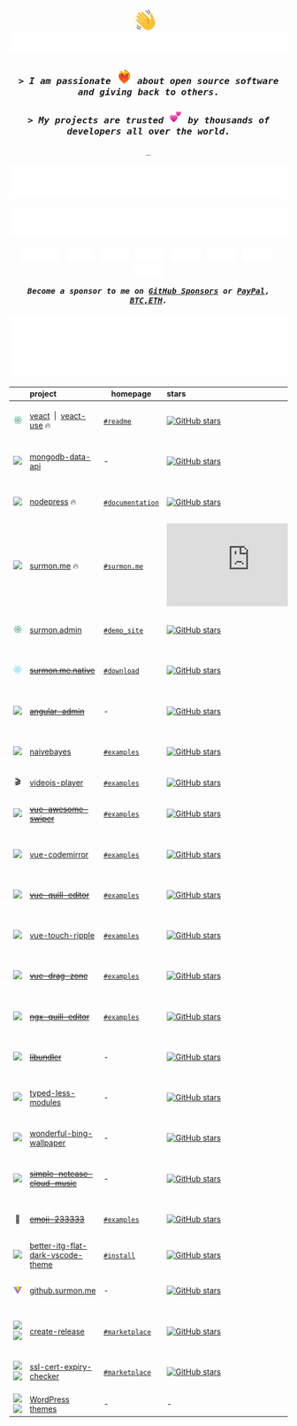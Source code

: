 
<h1></h1>

<h4 align="center">
  <a href="#"><img src="./widgets/wave.svg" height="38" width="38" alt="👋" title="👋" /></a>
  <span>&nbsp;&nbsp;</span>
  <a href="https://surmon.me" title="surmon.me">
    <picture>
      <source media="(prefers-color-scheme: dark)" srcset="./widgets/title-dark.svg">
      <img alt="Hello World! I am Surmon." src="/widgets/title-light.svg">
    </picture>
  </a>
</h4>

<h3 align="center">
  <a href="#" data-fix-readme-link-style></a>
  <i>
    <samp>
      > I am passionate <a href="#"><img src="./widgets/heart-on-fire.webp" alt="❤️‍🔥" title="❤️‍🔥" height="28" width="28" /></a> about open source software and giving back to others.
    </samp>
  </i>
</h3>

<h3 align="center">
  <a href="#" data-fix-readme-link-style></a>
  <i>
    <samp>
      > My projects are trusted <a href="#"><img src="./widgets/emoji-two-hearts.webp" alt="💕" title="💕" height="24" width="24" /></a> by thousands of developers all over the world.
    </samp>
  </i>
</h3>

<p align="center"><samp>_</samp></p>

<h4 align="center">
  <a href="#"><img
    alt="total GitHub stars"
    src="https://raw.githubusercontent.com/surmon-china/surmon-china/release/total-github-stars.svg"
  /></a>
  <span>&nbsp;&nbsp;</span>
  <a href="https://www.npmjs.com/~surmon"><img
    alt="total NPM downloads"
    src="https://raw.githubusercontent.com/surmon-china/surmon-china/release/total-npm-downloads.svg"
  /></a>
</h4>

<p align="center">
  <a href="https://surmon.me"><img
    alt="blog"
    height="24px"
    src="https://raw.githubusercontent.com/surmon-china/surmon-china/release/badge-blog.svg"
  /></a>
  <span>&nbsp;</span>
  <a href="https://www.linkedin.com/in/surmon"><img
    alt="LinkedIn"
    height="24px"
    src="https://raw.githubusercontent.com/surmon-china/surmon-china/release/badge-linkedin.svg"
  /></a>
  <span>&nbsp;</span>
  <a href="https://leetcode.com/Surmon"><img
    alt="LeetCode"
    height="24px"
    src="https://raw.githubusercontent.com/surmon-china/surmon-china/release/badge-leetcode.svg"
  /></a>
  <span>&nbsp;</span>
  <a href="https://www.instagram.com/surmon_sattva"><img
    alt="Instagram"
    height="24px"
    src="https://raw.githubusercontent.com/surmon-china/surmon-china/release/badge-instagram.svg"
  /></a>
  <span>&nbsp;</span>
  <a href="https://www.threads.net/@surmon_sattva"><img
    alt="threads"
    height="24px"
    src="https://raw.githubusercontent.com/surmon-china/surmon-china/release/badge-threads.svg"
  /></a>
  <span>&nbsp;</span>
  <a href="https://www.youtube.com/@surmon_v"><img
    alt="YouTube"
    height="24px"
    src="https://raw.githubusercontent.com/surmon-china/surmon-china/release/badge-youtube.svg"
  /></a>
  <span>&nbsp;</span>
  <a href="https://t.me/surmon"><img
    alt="Telegram"
    height="24px"
    src="https://raw.githubusercontent.com/surmon-china/surmon-china/release/badge-telegram.svg"
  /></a>
  <span>&nbsp;</span>
  <a href="https://redirect.surmon.me/discord-server"><img
    alt="Discord"
    height="24px"
    src="https://raw.githubusercontent.com/surmon-china/surmon-china/release/badge-discord.svg"
  /></a>
</p>

<p align="center">
  <i>
    <strong>
      <samp>
        Become a sponsor to me on
        <a target="_blank" href="https://github.com/sponsors/surmon-china">GitHub Sponsors</a>
        or
        <a target="_blank" href="https://paypal.me/surmon">PayPal</a>,
        <a target="_blank" href="https://surmon.me/sponsor#bitcoin">BTC,ETH</a>.
      </samp>
    </strong>
  </i>
</p>

<h4></h4>

<p align="center">
  <a href="https://github.com/surmon-china?tab=repositories">
    <picture>
      <source media="(prefers-color-scheme: dark)" srcset="https://raw.githubusercontent.com/surmon-china/surmon-china/release/github-top-languages-dark.svg">
      <img alt="GitHub Top Languages" src="https://raw.githubusercontent.com/surmon-china/surmon-china/release/github-top-languages-light.svg">
    </picture>
  </a>
</p>

| &nbsp; | project | homepage | stars | last commit | downloads | version
| :---: | :--- | --- | :--- | :--- | :--- | :--- |
| <a href="https://github.com/veactjs"><img src="/icons/veact.svg" width="15px" /></a> | [veact](https://github.com/veactjs/veact) &nbsp;\|&nbsp; [veact-use](https://github.com/veactjs/veact-use) 🔥 | [`#readme`](https://github.com/veactjs/veact#veact) | [![GitHub stars](https://img.shields.io/github/stars/veactjs/veact?style=flat)](https://github.com/veactjs/veact/stargazers) | [![GitHub last commit](https://img.shields.io/github/last-commit/veactjs/veact?style=flat&label=last)](https://github.com/veactjs/veact/commits) | [![NPM downloads](https://img.shields.io/npm/dm/veact?style=flat&label=&color=cb3837&labelColor=cb0000&logo=npm)](https://www.npmjs.com/package/veact) | ![GitHub package version](https://img.shields.io/github/package-json/v/veactjs/veact/main?style=flat&label=&labelColor=555&logo=github)
| <a href="#"><img src="/icons/mongodb.svg" width="18px" /></a> | [mongodb-data-api](https://github.com/surmon-china/mongodb-data-api) | - | [![GitHub stars](https://img.shields.io/github/stars/surmon-china/mongodb-data-api?style=flat)](https://github.com/surmon-china/mongodb-data-api/stargazers) | [![GitHub last commit](https://img.shields.io/github/last-commit/surmon-china/mongodb-data-api?style=flat&label=last)](https://github.com/surmon-china/mongodb-data-api/commits) | [![NPM downloads](https://img.shields.io/npm/dm/mongodb-data-api?style=flat&label=&color=cb3837&labelColor=cb0000&logo=npm)](https://www.npmjs.com/package/mongodb-data-api) | ![GitHub package version](https://img.shields.io/github/package-json/v/surmon-china/mongodb-data-api/main?style=flat&label=&labelColor=555&logo=github)
| <a href="https://github.com/nestjs"><img src="/icons/nestjs.svg" width="15px" /></a> | [nodepress](https://github.com/surmon-china/nodepress) 🔥 | [`#documentation`](https://github.surmon.me/nodepress/) | [![GitHub stars](https://img.shields.io/github/stars/surmon-china/nodepress?style=flat)](https://github.com/surmon-china/nodepress/stargazers) | [![GitHub last commit](https://img.shields.io/github/last-commit/surmon-china/nodepress?style=flat&label=last)](https://github.com/surmon-china/nodepress/commits) | - | ![GitHub package version](https://img.shields.io/github/package-json/v/surmon-china/nodepress/main?style=flat&label=&labelColor=555&logo=github)
| <a href="https://github.com/vuejs"><img src="/icons/vue.svg" width="13px" /></a> | [surmon.me](https://github.com/surmon-china/surmon.me) 🔥 | [`#surmon.me`](https://surmon.me) | [![GitHub stars](https://img.shields.io/github/stars/surmon-china/surmon.me?style=flat)](https://github.com/surmon-china/surmon.me/stargazers) | [![GitHub last commit](https://img.shields.io/github/last-commit/surmon-china/surmon.me?style=flat&label=last)](https://github.com/surmon-china/surmon.me/commits) | - | ![GitHub package version](https://img.shields.io/github/package-json/v/surmon-china/surmon.me/main?style=flat&label=&labelColor=555&logo=github)
| <a href="https://github.com/veactjs"><img src="/icons/veact.svg" width="15px" /></a> | [surmon.admin](https://github.com/surmon-china/surmon.admin) | [`#demo_site`](https://github.surmon.me/surmon.admin) | [![GitHub stars](https://img.shields.io/github/stars/surmon-china/surmon.admin?style=flat)](https://github.com/surmon-china/surmon.admin/stargazers) | [![GitHub last commit](https://img.shields.io/github/last-commit/surmon-china/surmon.admin?style=flat&label=last)](https://github.com/surmon-china/surmon.admin/commits) | - | ![GitHub package version](https://img.shields.io/github/package-json/v/surmon-china/surmon.admin/main?style=flat&label=&labelColor=555&logo=github)
| <a href="https://github.com/facebook/react-native"><img src="/icons/react.svg" width="16px" /></a> | [~~surmon.me.native~~](https://github.com/surmon-china/surmon.me.native) | [`#download`](https://surmon.me/app) | [![GitHub stars](https://img.shields.io/github/stars/surmon-china/surmon.me.native?style=flat)](https://github.com/surmon-china/surmon.me.native/stargazers) | [![GitHub last commit](https://img.shields.io/github/last-commit/surmon-china/surmon.me.native?style=flat&label=last)](https://github.com/surmon-china/surmon.me.native/commits) | - | ![GitHub package version](https://img.shields.io/github/package-json/v/surmon-china/surmon.me.native/master?style=flat&label=&labelColor=555&logo=github)
| <a href="https://github.com/angular"><img src="/icons/angular.svg" width="16px" /></a> | [~~angular-admin~~](https://github.com/surmon-china/angular-admin) | - | [![GitHub stars](https://img.shields.io/github/stars/surmon-china/angular-admin?style=flat)](https://github.com/surmon-china/angular-admin/stargazers) | [![GitHub last commit](https://img.shields.io/github/last-commit/surmon-china/angular-admin?style=flat&label=last)](https://github.com/surmon-china/angular-admin/commits) | - | ![GitHub package version](https://img.shields.io/github/package-json/v/surmon-china/angular-admin/master?style=flat&label=&labelColor=555&logo=github)
| <a href="#"><img src="/icons/javascript.svg" width="16px" /></a> | [naivebayes](https://github.com/surmon-china/naivebayes) | [`#examples`](https://github.surmon.me/naivebayes) | [![GitHub stars](https://img.shields.io/github/stars/surmon-china/naivebayes?style=flat)](https://github.com/surmon-china/naivebayes/stargazers) | [![GitHub last commit](https://img.shields.io/github/last-commit/surmon-china/naivebayes?style=flat&label=last)](https://github.com/surmon-china/naivebayes/commits) | [![NPM downloads](https://img.shields.io/npm/dm/naivebayes?style=flat&label=&color=cb3837&labelColor=cb0000&logo=npm)](https://www.npmjs.com/package/naivebayes) | ![GitHub package version](https://img.shields.io/github/package-json/v/surmon-china/naivebayes/main?style=flat&label=&labelColor=555&logo=github)
| 🎬 | [videojs-player](https://github.com/surmon-china/videojs-player) | [`#examples`](https://github.surmon.me/videojs-player) | [![GitHub stars](https://img.shields.io/github/stars/surmon-china/videojs-player?style=flat)](https://github.com/surmon-china/videojs-player/stargazers) | [![GitHub last commit](https://img.shields.io/github/last-commit/surmon-china/videojs-player?style=flat&label=last)](https://github.com/surmon-china/videojs-player/commits) | [![NPM downloads](https://img.shields.io/npm/dm/@videojs-player/vue?style=flat&label=&color=cb3837&labelColor=cb0000&logo=npm)](https://www.npmjs.com/package/@videojs-player/vue) | -
| <a href="https://github.com/vuejs"><img src="/icons/vue.svg" width="13px" /></a> | [~~vue-awesome-swiper~~](https://github.com/surmon-china/vue-awesome-swiper) | [`#examples`](https://github.surmon.me/vue-awesome-swiper) | [![GitHub stars](https://img.shields.io/github/stars/surmon-china/vue-awesome-swiper?style=flat)](https://github.com/surmon-china/vue-awesome-swiper/stargazers) | [![GitHub last commit](https://img.shields.io/github/last-commit/surmon-china/vue-awesome-swiper?style=flat&label=last)](https://github.com/surmon-china/vue-awesome-swiper/commits) | [![NPM downloads](https://img.shields.io/npm/dm/vue-awesome-swiper?style=flat&label=&color=cb3837&labelColor=cb0000&logo=npm)](https://www.npmjs.com/package/vue-awesome-swiper) | ![GitHub package version](https://img.shields.io/github/package-json/v/surmon-china/vue-awesome-swiper/main?style=flat&label=&labelColor=555&logo=github)
| <a href="https://github.com/vuejs"><img src="/icons/vue.svg" width="13px" /></a> | [vue-codemirror](https://github.com/surmon-china/vue-codemirror) | [`#examples`](https://github.surmon.me/vue-codemirror) | [![GitHub stars](https://img.shields.io/github/stars/surmon-china/vue-codemirror?style=flat)](https://github.com/surmon-china/vue-codemirror/stargazers) | [![GitHub last commit](https://img.shields.io/github/last-commit/surmon-china/vue-codemirror?style=flat&label=last)](https://github.com/surmon-china/vue-codemirror/commits) | [![NPM downloads](https://img.shields.io/npm/dm/vue-codemirror?style=flat&label=&color=cb3837&labelColor=cb0000&logo=npm)](https://www.npmjs.com/package/vue-codemirror) | ![GitHub package version](https://img.shields.io/github/package-json/v/surmon-china/vue-codemirror/main?style=flat&label=&labelColor=555&logo=github)
| <a href="https://github.com/vuejs"><img src="/icons/vue.svg" width="13px" /></a> | [~~vue-quill-editor~~](https://github.com/surmon-china/vue-quill-editor) | [`#examples`](https://github.surmon.me/vue-quill-editor)| [![GitHub stars](https://img.shields.io/github/stars/surmon-china/vue-quill-editor?style=flat)](https://github.com/surmon-china/vue-quill-editor/stargazers) | [![GitHub last commit](https://img.shields.io/github/last-commit/surmon-china/vue-quill-editor?style=flat&label=last)](https://github.com/surmon-china/vue-quill-editor/commits) | [![NPM downloads](https://img.shields.io/npm/dm/vue-quill-editor?style=flat&label=&color=cb3837&labelColor=cb0000&logo=npm)](https://www.npmjs.com/package/vue-quill-editor) | ![GitHub package version](https://img.shields.io/github/package-json/v/surmon-china/vue-quill-editor/main?style=flat&label=&labelColor=555&logo=github)
| <a href="https://github.com/vuejs"><img src="/icons/vue.svg" width="13px" /></a> | [vue-touch-ripple](https://github.com/surmon-china/vue-touch-ripple) | [`#examples`](https://github.surmon.me/vue-touch-ripple) | [![GitHub stars](https://img.shields.io/github/stars/surmon-china/vue-touch-ripple?style=flat)](https://github.com/surmon-china/vue-touch-ripple/stargazers) | [![GitHub last commit](https://img.shields.io/github/last-commit/surmon-china/vue-touch-ripple?style=flat&label=last)](https://github.com/surmon-china/vue-touch-ripple/commits) | [![NPM downloads](https://img.shields.io/npm/dm/vue-touch-ripple?style=flat&label=&color=cb3837&labelColor=cb0000&logo=npm)](https://www.npmjs.com/package/vue-touch-ripple) | ![GitHub package version](https://img.shields.io/github/package-json/v/surmon-china/vue-touch-ripple/main?style=flat&label=&labelColor=555&logo=github)
| <a href="https://github.com/vuejs"><img src="/icons/vue.svg" width="13px" /></a> | [~~vue-drag-zone~~](https://github.com/surmon-china/vue-drag-zone) | [`#examples`](https://github.surmon.me/vue-drag-zone) | [![GitHub stars](https://img.shields.io/github/stars/surmon-china/vue-drag-zone?style=flat)](https://github.com/surmon-china/vue-drag-zone/stargazers) | [![GitHub last commit](https://img.shields.io/github/last-commit/surmon-china/vue-drag-zone?style=flat&label=last)](https://github.com/surmon-china/vue-drag-zone/commits) | [![NPM downloads](https://img.shields.io/npm/dm/vue-drag-zone?style=flat&label=&color=cb3837&labelColor=cb0000&logo=npm)](https://www.npmjs.com/package/vue-drag-zone) | ![GitHub package version](https://img.shields.io/github/package-json/v/surmon-china/vue-drag-zone/main?style=flat&label=&labelColor=555&logo=github)
| <a href="https://github.com/angular"><img src="/icons/angular.svg" width="16px" /></a> | [~~ngx-quill-editor~~](https://github.com/surmon-china/ngx-quill-editor) | [`#examples`](https://github.surmon.me/ngx-quill-editor) | [![GitHub stars](https://img.shields.io/github/stars/surmon-china/ngx-quill-editor?style=flat)](https://github.com/surmon-china/ngx-quill-editor/stargazers) | [![GitHub last commit](https://img.shields.io/github/last-commit/surmon-china/ngx-quill-editor?style=flat&label=last)](https://github.com/surmon-china/ngx-quill-editor/commits) | [![NPM downloads](https://img.shields.io/npm/dm/ngx-quill-editor?style=flat&label=&color=cb3837&labelColor=cb0000&logo=npm)](https://www.npmjs.com/package/ngx-quill-editor) | ![GitHub package version](https://img.shields.io/github/package-json/v/surmon-china/ngx-quill-editor/master?style=flat&label=&labelColor=555&logo=github)
| <a href="https://github.com/rollup"><img src="/icons/rollup.svg" width="15px" /></a> | [~~libundler~~](https://github.com/surmon-china/libundler) |  - | [![GitHub stars](https://img.shields.io/github/stars/surmon-china/libundler?style=flat)](https://github.com/surmon-china/libundler/stargazers) | [![GitHub last commit](https://img.shields.io/github/last-commit/surmon-china/libundler?style=flat&label=last)](https://github.com/surmon-china/libundler/commits) | [![NPM downloads](https://img.shields.io/npm/dm/@surmon-china/libundler?style=flat&label=&color=cb3837&labelColor=cb0000&logo=npm)](https://www.npmjs.com/package/@surmon-china/libundler) | ![GitHub package version](https://img.shields.io/github/package-json/v/surmon-china/libundler/main?style=flat&label=&labelColor=555&logo=github)
| <a href="https://github.com/less"><img src="/icons/less.svg" width="18px" /></a> | [typed-less-modules](https://github.com/qiniu/typed-less-modules) | - | [![GitHub stars](https://img.shields.io/github/stars/qiniu/typed-less-modules?style=flat)](https://github.com/qiniu/typed-less-modules/stargazers) | [![GitHub last commit](https://img.shields.io/github/last-commit/qiniu/typed-less-modules?style=flat&label=last)](https://github.com/qiniu/typed-less-modules/commits) | [![NPM downloads](https://img.shields.io/npm/dm/@qiniu/typed-less-modules?style=flat&label=&color=cb3837&labelColor=cb0000&logo=npm)](https://www.npmjs.com/package/@qiniu/typed-less-modules) | ![GitHub package version](https://img.shields.io/github/package-json/v/qiniu/typed-less-modules/master?style=flat&label=&labelColor=555&logo=github)
| <a href="#"><img src="/icons/bing.svg" width="16px" /></a> | [wonderful-bing-wallpaper](https://github.com/surmon-china/wonderful-bing-wallpaper) | - | [![GitHub stars](https://img.shields.io/github/stars/surmon-china/wonderful-bing-wallpaper?style=flat)](https://github.com/surmon-china/wonderful-bing-wallpaper/stargazers) | [![GitHub last commit](https://img.shields.io/github/last-commit/surmon-china/wonderful-bing-wallpaper?style=flat&label=last)](https://github.com/surmon-china/wonderful-bing-wallpaper/commits) | [![NPM downloads](https://img.shields.io/npm/dm/wonderful-bing-wallpaper?style=flat&label=&color=cb3837&labelColor=cb0000&logo=npm)](https://www.npmjs.com/package/wonderful-bing-wallpaper) | ![GitHub package version](https://img.shields.io/github/package-json/v/surmon-china/wonderful-bing-wallpaper/main?style=flat&label=&labelColor=555&logo=github)
| <a href="#"><img src="/icons/netease-music.svg" width="16px" /></a> | [~~simple-netease-cloud-music~~](https://github.com/surmon-china/simple-netease-cloud-music) | - | [![GitHub stars](https://img.shields.io/github/stars/surmon-china/simple-netease-cloud-music?style=flat)](https://github.com/surmon-china/simple-netease-cloud-music/stargazers) | [![GitHub last commit](https://img.shields.io/github/last-commit/surmon-china/simple-netease-cloud-music?style=flat&label=last)](https://github.com/surmon-china/simple-netease-cloud-music/commits) | [![NPM downloads](https://img.shields.io/npm/dm/simple-netease-cloud-music?style=flat&label=&color=cb3837&labelColor=cb0000&logo=npm)](https://www.npmjs.com/package/simple-netease-cloud-music) | ![GitHub package version](https://img.shields.io/github/package-json/v/surmon-china/simple-netease-cloud-music/main?style=flat&label=&labelColor=555&logo=github)
| 🤪 | [~~emoji-233333~~](https://github.com/surmon-china/emoji-233333) | [`#examples`](https://github.surmon.me/emoji-233333/dev) | [![GitHub stars](https://img.shields.io/github/stars/surmon-china/emoji-233333?style=flat)](https://github.com/surmon-china/emoji-233333/stargazers) | [![GitHub last commit](https://img.shields.io/github/last-commit/surmon-china/emoji-233333?style=flat&label=last)](https://github.com/surmon-china/emoji-233333/commits) | [![NPM downloads](https://img.shields.io/npm/dm/emoji-233333?style=flat&label=&color=cb3837&labelColor=cb0000&logo=npm)](https://www.npmjs.com/package/emoji-233333) | ![GitHub package version](https://img.shields.io/github/package-json/v/surmon-china/emoji-233333/main?style=flat&label=&labelColor=555&logo=github)
| <a href="#"><img src="/icons/vscode.svg" width="15px" /></a> | [better-itg-flat-dark-vscode-theme](https://github.com/surmon-china/better-itg-flat-dark-vscode-theme) | [`#install`](https://marketplace.visualstudio.com/items?itemName=surmon.theme-better-itg-flat-dark) | [![GitHub stars](https://img.shields.io/github/stars/surmon-china/better-itg-flat-dark-vscode-theme?style=flat)](https://github.com/surmon-china/better-itg-flat-dark-vscode-theme/stargazers) | [![GitHub last commit](https://img.shields.io/github/last-commit/surmon-china/better-itg-flat-dark-vscode-theme?style=flat&label=last)](https://github.com/surmon-china/better-itg-flat-dark-vscode-theme/commits) | - | -
| <a href="https://github.com/vitejs"><img src="/icons/vite.svg" width="16px" /></a> | [github.surmon.me](https://github.com/surmon-china/surmon-china.github.io) | - | [![GitHub stars](https://img.shields.io/github/stars/surmon-china/surmon-china.github.io?style=flat)](https://github.com/surmon-china/surmon-china.github.io/stargazers) | [![GitHub last commit](https://img.shields.io/github/last-commit/surmon-china/surmon-china.github.io?style=flat&label=last)](https://github.com/surmon-china/surmon-china.github.io/commits) | - | ![GitHub package version](https://img.shields.io/github/package-json/v/surmon-china/surmon-china.github.io/source?style=flat&label=&labelColor=555&logo=github)
| <a href="#gh-light-mode-only"><img src="/icons/github.dark.svg" width="16px" /></a><a href="#gh-dark-mode-only"><img src="/icons/github.light.svg" width="16px" /></a> | [create-release](https://github.com/surmon-china/create-release) | [`#marketplace`](https://github.com/marketplace/actions/easily-create-a-release) | [![GitHub stars](https://img.shields.io/github/stars/surmon-china/create-release?style=flat)](https://github.com/surmon-china/create-release/stargazers) | [![GitHub last commit](https://img.shields.io/github/last-commit/surmon-china/create-release?style=flat&label=last)](https://github.com/surmon-china/create-release/commits) | - | ![GitHub package version](https://img.shields.io/github/package-json/v/surmon-china/create-release/main?style=flat&label=&labelColor=555&logo=github)
| <a href="#gh-light-mode-only"><img src="/icons/github.dark.svg" width="16px" /></a><a href="#gh-dark-mode-only"><img src="/icons/github.light.svg" width="16px" /></a> | [ssl-cert-expiry-checker](https://github.com/surmon-china/action-ssl-cert-expiry-checker) | [`#marketplace`](https://github.com/marketplace/actions/ssl-certificate-expiry-checker) | [![GitHub stars](https://img.shields.io/github/stars/surmon-china/action-ssl-cert-expiry-checker?style=flat)](https://github.com/surmon-china/action-ssl-cert-expiry-checker/stargazers) | [![GitHub last commit](https://img.shields.io/github/last-commit/surmon-china/action-ssl-cert-expiry-checker?style=flat&label=last)](https://github.com/surmon-china/action-ssl-cert-expiry-checker/commits) | - | ![GitHub package version](https://img.shields.io/github/package-json/v/surmon-china/action-ssl-cert-expiry-checker/main?style=flat&label=&labelColor=555&logo=github)
| <a href="https://github.com/WordPress/WordPress#gh-dark-mode-only"><img src="/icons/wordpress.light.svg" width="15px" /></a><a href="https://github.com/WordPress/WordPress#gh-light-mode-only"><img src="/icons/wordpress.dark.svg" width="15px" /></a> | [WordPress themes](https://github.com/stars/surmon-china/lists/wordpress) | - | - | - | - | -
